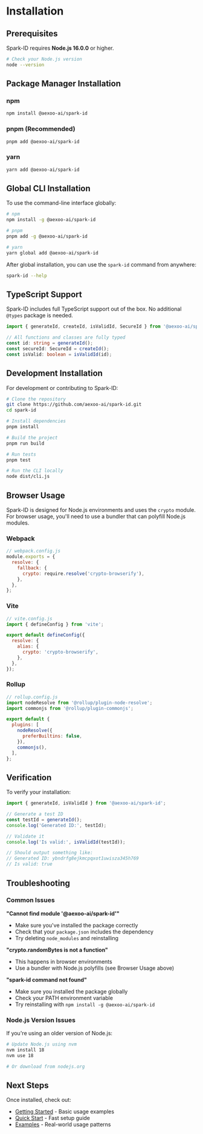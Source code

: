 # Installation

## Prerequisites

Spark-ID requires **Node.js 16.0.0** or higher.

```bash
# Check your Node.js version
node --version
```

## Package Manager Installation

### npm

```bash
npm install @aexoo-ai/spark-id
```

### pnpm (Recommended)

```bash
pnpm add @aexoo-ai/spark-id
```

### yarn

```bash
yarn add @aexoo-ai/spark-id
```

## Global CLI Installation

To use the command-line interface globally:

```bash
# npm
npm install -g @aexoo-ai/spark-id

# pnpm
pnpm add -g @aexoo-ai/spark-id

# yarn
yarn global add @aexoo-ai/spark-id
```

After global installation, you can use the `spark-id` command from anywhere:

```bash
spark-id --help
```

## TypeScript Support

Spark-ID includes full TypeScript support out of the box. No additional `@types` package is needed.

```typescript
import { generateId, createId, isValidId, SecureId } from '@aexoo-ai/spark-id';

// All functions and classes are fully typed
const id: string = generateId();
const secureId: SecureId = createId();
const isValid: boolean = isValidId(id);
```

## Development Installation

For development or contributing to Spark-ID:

```bash
# Clone the repository
git clone https://github.com/aexoo-ai/spark-id.git
cd spark-id

# Install dependencies
pnpm install

# Build the project
pnpm run build

# Run tests
pnpm test

# Run the CLI locally
node dist/cli.js
```

## Browser Usage

Spark-ID is designed for Node.js environments and uses the `crypto` module. For browser usage, you'll need to use a bundler that can polyfill Node.js modules.

### Webpack

```javascript
// webpack.config.js
module.exports = {
  resolve: {
    fallback: {
      crypto: require.resolve('crypto-browserify'),
    },
  },
};
```

### Vite

```javascript
// vite.config.js
import { defineConfig } from 'vite';

export default defineConfig({
  resolve: {
    alias: {
      crypto: 'crypto-browserify',
    },
  },
});
```

### Rollup

```javascript
// rollup.config.js
import nodeResolve from '@rollup/plugin-node-resolve';
import commonjs from '@rollup/plugin-commonjs';

export default {
  plugins: [
    nodeResolve({
      preferBuiltins: false,
    }),
    commonjs(),
  ],
};
```

## Verification

To verify your installation:

```typescript
import { generateId, isValidId } from '@aexoo-ai/spark-id';

// Generate a test ID
const testId = generateId();
console.log('Generated ID:', testId);

// Validate it
console.log('Is valid:', isValidId(testId));

// Should output something like:
// Generated ID: ybndrfg8ejkmcpqxot1uwisza345h769
// Is valid: true
```

## Troubleshooting

### Common Issues

**"Cannot find module '@aexoo-ai/spark-id'"**

- Make sure you've installed the package correctly
- Check that your `package.json` includes the dependency
- Try deleting `node_modules` and reinstalling

**"crypto.randomBytes is not a function"**

- This happens in browser environments
- Use a bundler with Node.js polyfills (see Browser Usage above)

**"spark-id command not found"**

- Make sure you installed the package globally
- Check your PATH environment variable
- Try reinstalling with `npm install -g @aexoo-ai/spark-id`

### Node.js Version Issues

If you're using an older version of Node.js:

```bash
# Update Node.js using nvm
nvm install 18
nvm use 18

# Or download from nodejs.org
```

## Next Steps

Once installed, check out:

- [Getting Started](/guide/getting-started) - Basic usage examples
- [Quick Start](/guide/quick-start) - Fast setup guide
- [Examples](/examples/) - Real-world usage patterns
